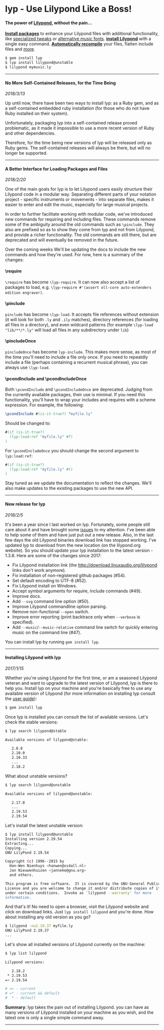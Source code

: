 # lyp - Use Lilypond Like a Boss!

#### The power of [Lilypond](http://lilypond.org/), without the pain...

<b><a href="#" router-link="/user-guide?id=working-with-packages">Install packages</a></b> to enhance your Lilypond files with additional functionality, like <a href="#" router-link="/packages?id=tweaking">specialized tweaks</a> or <a href="#" router-link="/packages?id=fonts">alternative music fonts</a>. <b><a href="#" router-link="/user-guide?id=installing-and-using-lilypond">install Lilypond</a></b> with a single easy command. <b><a href="#" router-link="/user-guide?id=lyp-watch">Automatically recompile</a></b> your files, flatten include files and <a href="#" router-link="/user-guide">more</a>.

```bash
$ gem install lyp
$ lyp install lilypond@unstable
$ lilypond mymusic.ly
```

<hr/>

#### No More Self-Contained Releases, for the Time Being

_2018/3/13_

Up until now, there have been two ways to install lyp: as a Ruby gem, and as a self-contained embedded ruby installation (for those who do not have Ruby installed on their system).

Unfortunately, packaging lyp into a self-contained release proved problematic, as it made it impossible to use a more recent version of Ruby and other dependencies.

Therefore, for the time being new versions of lyp will be released only as Ruby gems. The self-contained releases will always be there, but will no longer be supported.

<hr/>

#### A Better Interface for Loading Packages and Files

_2018/2/20_

One of the main goals for lyp is to let Lilypond users easily structure their Lilypond code in a modular way. Separating different parts of your notation project - specific instruments or movements - into separate files, makes it easier to enter and edit the music, especially for large musical projects.

In order to further facilitate working with modular code, we've introduced new commands for requiring and including files. These commands remove some of the ambiguity around the old commands such as `\pinclude`. They also are prefixed so as to show they come from lyp and not from Lilypond, and provide a richer functionality. The old commands are still there, but are deprecated and will eventually be removed in the future.

Over the coming weeks We'll be updating the docs to include the new commands and how they're used. For now, here is a summary of the changes:

#### \require

`\require` has become `\lyp-require`. It can now also accept a list of packages to load, e.g. `\lyp-require #'(assert oll-core auto-extenders edition engraver)`.

#### \pinclude

`pinclude` has become `\lyp-load`. It accepts file references without extension (it will look for both `.ly` and `.ily` matches), directory references (for loading all files in a directory), and even wildcard patterns (for example `\lyp-load "lib/**/*.ly"` will load all files in any subdirectory under `lib`)

#### \pincludeOnce

`pincludeOnce` has become `lyp-include`. This makes more sense, as most of the time you'll need to include a file only once. If you need to repeatdly include a file (perhaps containing a recurrent musical phrase), you can always use `\lyp-load`.

#### \pcondInclude and \pcondIncludeOnce

Both `\pcondInclude` and `\pcondIncludeOnce` are deprecated. Judging from the currently available packages, their use is minimal. If you need this functionality, you'll have to wrap your includes and requires with a scheme expression. For example, the following:

```lilypond
\pcondInclude #(is-it-true?) "myfile.ly"
```

Should be changed to:

```lilypond
#(if (is-it-true?)
  (lyp:load:ref "myfile.ly" #f)
)
```

For `\pcondIncludeOnce` you should change the second argument to `lyp:load:ref`:

```lilypond
#(if (is-it-true?)
  (lyp:load:ref "myfile.ly" #t)
)
```

Stay tuned as we update the documentation to reflect the changes. We'll also make updates to the existing packages to use the new API.

<hr/>

#### New release for lyp

_2018/2/5_

It's been a year since I last worked on lyp. Fortunately, some people still care about it and have brought some [issues](https://github.com/noteflakes/lyp/issues) to my attention. I've been able to help some of them and have just put out a new release. Also, in the last few days the old Lilypond binaries download link has stopped working. I've updated lyp to download from the new location (on the lilypond.org website). So you should update your lyp installation to the latest version - 1.3.8. Here are some of the changes since 2017:

- Fix Lilypond installation link (the  http://download.linuxaudio.org/lilypond links don't work anymore).
- Fix installation of non-registered github packages (#54).
- Set default encoding to UTF-8 (#52).
- Fix Lilypond install on Windows.
- Accept symbol arguments for require, include commands (#49).
- Improve docs.
- Add `--svg` command line option (#50).
- Improve Lilypond commandline option parsing.
- Remove non-functional `--open` switch.
- Improve error reporting (print backtrace only when `--verbose` is specified).
- Add `--music`/`--music-relative` command line switch for quickly entering music on the command line (#47).

You can install lyp by running `gem install lyp`.

<hr/>

#### Installing Lilypond with lyp

_2017/1/15_ 

Whether you're using Lilypond for the first time, or am a seasoned Lilypond veteran and want to upgrade to the latest version of Lilypond, lyp is there to help you. Install lyp on your machine and you're basically free to use any available version of Lilypond (for more information on installing lyp consult the <a href="#" router-link="/user-guide?id=installation">user guide</a>):

```bash
$ gem install lyp
```

Once lyp is installed you can consult the list of available versions. Let's check the stable versions:

```bash
$ lyp search lilypond@stable

Available versions of lilypond@stable:

   2.8.8
   2.10.0
   2.10.33
   ...
   2.18.2

```

What about unstable versions?

```bash
$ lyp search lilypond@unstable

Available versions of lilypond@unstable:

   2.17.0
   ...
   2.19.53
   2.19.54
```

Let's install the latest unstable version:

```bash
$ lyp install lilypond@unstable
Installing version 2.19.54
Extracting...
Copying...
GNU LilyPond 2.19.54

Copyright (c) 1996--2015 by
  Han-Wen Nienhuys <hanwen@xs4all.nl>
  Jan Nieuwenhuizen <janneke@gnu.org>
  and others.

This program is free software.  It is covered by the GNU General Public
License and you are welcome to change it and/or distribute copies of it
under certain conditions.  Invoke as `lilypond --warranty' for more
information.
```

And that's it! No need to open a browser, visit the Lilypond website and click on download links. Just `lyp install lilypond` and you're done. How about installing any old version as you go?

```bash
$ lilypond -nu2.19.37 myfile.ly
GNU LilyPond 2.19.37
... 
```

Let's show all installed versions of Lilypond currently on the machine:

```bash
$ lyp list lilypond

Lilypond versions:

   2.18.2
 * 2.19.53
=> 2.19.54

# => - current
# =* - current && default
#  * - default
```

__Summary__: lyp takes the pain out of installing Lilypond. you can have as many versions of Lilypond installed on your machine as you wish, and the latest one is only a single simple command away.

<hr/>

